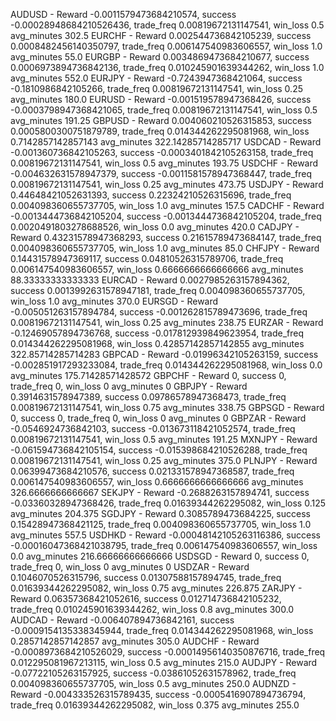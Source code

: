 AUDUSD - Reward -0.0011579473684210574, success -0.00028948684210526436, trade_freq 0.00819672131147541, win_loss 0.5 avg_minutes 302.5
EURCHF - Reward 0.002544736842105239, success 0.0008482456140350797, trade_freq 0.006147540983606557, win_loss 1.0 avg_minutes 55.0
EURGBP - Reward 0.0034869473684210677, success 0.0006973894736842136, trade_freq 0.010245901639344262, win_loss 1.0 avg_minutes 552.0
EURJPY - Reward -0.7243947368421064, success -0.1810986842105266, trade_freq 0.00819672131147541, win_loss 0.25 avg_minutes 180.0
EURUSD - Reward -0.001519578947368426, success -0.0003798947368421065, trade_freq 0.00819672131147541, win_loss 0.5 avg_minutes 191.25
GBPUSD - Reward 0.004060210526315853, success 0.0005800300751879789, trade_freq 0.014344262295081968, win_loss 0.7142857142857143 avg_minutes 322.14285714285717
USDCAD - Reward -0.001360736842105263, success -0.0003401842105263158, trade_freq 0.00819672131147541, win_loss 0.5 avg_minutes 193.75
USDCHF - Reward -0.004632631578947379, success -0.0011581578947368447, trade_freq 0.00819672131147541, win_loss 0.25 avg_minutes 473.75
USDJPY - Reward 0.44648421052631393, success 0.22324210526315696, trade_freq 0.004098360655737705, win_loss 1.0 avg_minutes 157.5
CADCHF - Reward -0.0013444736842105204, success -0.0013444736842105204, trade_freq 0.0020491803278688526, win_loss 0.0 avg_minutes 420.0
CADJPY - Reward 0.43231578947368293, success 0.21615789473684147, trade_freq 0.004098360655737705, win_loss 1.0 avg_minutes 85.0
CHFJPY - Reward 0.14431578947369117, success 0.04810526315789706, trade_freq 0.006147540983606557, win_loss 0.6666666666666666 avg_minutes 88.33333333333333
EURCAD - Reward 0.0027985263157894362, success 0.0013992631578947181, trade_freq 0.004098360655737705, win_loss 1.0 avg_minutes 370.0
EURSGD - Reward -0.005051263157894784, success -0.001262815789473696, trade_freq 0.00819672131147541, win_loss 0.25 avg_minutes 238.75
EURZAR - Reward -0.12469057894736768, success -0.017812939849623954, trade_freq 0.014344262295081968, win_loss 0.42857142857142855 avg_minutes 322.85714285714283
GBPCAD - Reward -0.01996342105263159, success -0.002851917293233084, trade_freq 0.014344262295081968, win_loss 0.0 avg_minutes 175.71428571428572
GBPCHF - Reward 0, success 0, trade_freq 0, win_loss 0 avg_minutes 0
GBPJPY - Reward 0.3914631578947389, success 0.09786578947368473, trade_freq 0.00819672131147541, win_loss 0.75 avg_minutes 338.75
GBPSGD - Reward 0, success 0, trade_freq 0, win_loss 0 avg_minutes 0
GBPZAR - Reward -0.0546924736842103, success -0.013673118421052574, trade_freq 0.00819672131147541, win_loss 0.5 avg_minutes 191.25
MXNJPY - Reward -0.061594736842105154, success -0.015398684210526288, trade_freq 0.00819672131147541, win_loss 0.25 avg_minutes 375.0
PLNJPY - Reward 0.06399473684210576, success 0.021331578947368587, trade_freq 0.006147540983606557, win_loss 0.6666666666666666 avg_minutes 326.6666666666667
SEKJPY - Reward -0.2688263157894741, success -0.03360328947368426, trade_freq 0.01639344262295082, win_loss 0.125 avg_minutes 204.375
SGDJPY - Reward 0.3085789473684225, success 0.15428947368421125, trade_freq 0.004098360655737705, win_loss 1.0 avg_minutes 557.5
USDHKD - Reward -0.00048142105263116386, success -0.00016047368421038795, trade_freq 0.006147540983606557, win_loss 0.0 avg_minutes 216.66666666666666
USDSGD - Reward 0, success 0, trade_freq 0, win_loss 0 avg_minutes 0
USDZAR - Reward 0.1046070526315796, success 0.01307588157894745, trade_freq 0.01639344262295082, win_loss 0.75 avg_minutes 226.875
ZARJPY - Reward 0.06357368421052616, success 0.012714736842105232, trade_freq 0.010245901639344262, win_loss 0.8 avg_minutes 300.0
AUDCAD - Reward -0.006407894736842161, success -0.0009154135338345944, trade_freq 0.014344262295081968, win_loss 0.2857142857142857 avg_minutes 305.0
AUDCHF - Reward -0.0008973684210526029, success -0.00014956140350876716, trade_freq 0.012295081967213115, win_loss 0.5 avg_minutes 215.0
AUDJPY - Reward -0.07722105263157925, success -0.03861052631578962, trade_freq 0.004098360655737705, win_loss 0.5 avg_minutes 250.0
AUDNZD - Reward -0.004333526315789435, success -0.0005416907894736794, trade_freq 0.01639344262295082, win_loss 0.375 avg_minutes 255.0